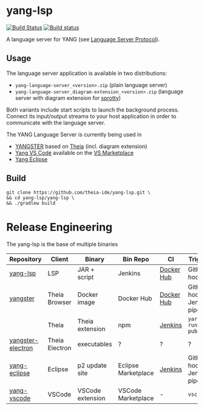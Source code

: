 # yang-lsp
[![Build Status](https://travis-ci.org/theia-ide/yang-lsp.svg?branch=master)](https://travis-ci.org/theia-ide/yang-lsp)
[![Build status](https://ci.appveyor.com/api/projects/status/96eo9k5yo0wtpj50/branch/master?svg=true)](https://ci.appveyor.com/project/kittaakos/yang-lsp/branch/master)

A language server for YANG (see [Language Server Protocol](https://github.com/Microsoft/language-server-protocol)).

## Usage

The language server application is available in two distributions:

 - `yang-language-server_<version>.zip` (plain language server)
 - `yang-language-server_diagram-extension_<version>.zip` (language server with diagram extension for [sprotty](https://github.com/theia-ide/sprotty))

Both variants include start scripts to launch the background process. Connect its input/output streams to your host application in order to communicate with the language server.

The YANG Language Server is currently being used in
 - [YANGSTER](https://github.com/theia-ide/yangster) based on [Theia](https://github.com/theia-ide/theia) (incl. diagram extension)
 - [Yang VS Code](https://github.com/theia-ide/yang-vscode) available on the [VS Marketplace](https://marketplace.visualstudio.com/items?itemName=typefox.yang-vscode)
 - [Yang Eclipse](https://github.com/theia-ide/yang-eclipse)

## Build

    git clone https://github.com/theia-ide/yang-lsp.git \
    && cd yang-lsp/yang-lsp \
    && ./gradlew build


# Release Engineering

The yang-lsp is the base of multiple binaries 


| Repository | Client | Binary | Bin Repo | CI  | Trigger |
| ---------- | ------ | ------ | -------- | --- | ---------- |
| [yang-lsp](https://github.com/theia-ide/yangs-lsp) | LSP           | JAR + script | Jenkins          | [Docker Hub](https://hub.docker.com/r/typefox/yang-lsp/builds) | GitHub hook | 
| [yangster](https://github.com/theia-ide/yangster)  | Theia Browser | Docker image | Docker Hub | [Docker Hub](https://hub.docker.com/r/typefox/yangster/builds) | GitHub hook / Jenkins pipeline| 
|                                                    | Theia          | Theia extension| npm |  [Jenkins](http://services.typefox.io/open-source/jenkins/job/yangster/) | `yarn run publish` | 
| [yangster-electron](https://github.com/theia-ide/yangster-electron) | Theia Electron | executables | ? | ? | ? |
| [yang-eclipse](https://github.com/theia-ide/yang-eclipse) | Eclipse | p2 update site | Eclipse Marketplace | [Jenkins](http://services.typefox.io/open-source/jenkins/job/yang-eclipse/) | GitHub hook / Jenkins pipeline |
| [yang-vscode](https://github.com/theia-ide/yang-vscode) | VSCode | VSCode extension | VSCode Marketplace | - | `vsce` |

